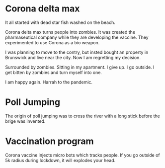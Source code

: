 # Corona delta max

It all started with dead star fish washed on the beach. 

Corona delta max turns people into zombies. It was created the pharmaseutical company while they are developing the vaccine. They experimented to use Corona as a bio weapon.

I was planning to move to the contry, but insted bought an property in Brunswick and live near the city. Now I am regretting my decision.

Surrounded by zombies. Sitting in my apartment. I give up. I go outside. I get bitten by zombies and turn myself into one. 

I am happy again. Harrah to the pandemic.

# Poll Jumping

The origin of poll jumping was to cross the river with a long stick before the brige was invented.

# Vaccination program

Corona vaccine injects micro bots which tracks people. If you go outside of 5k radius during lockdown, it will explodes your head.
